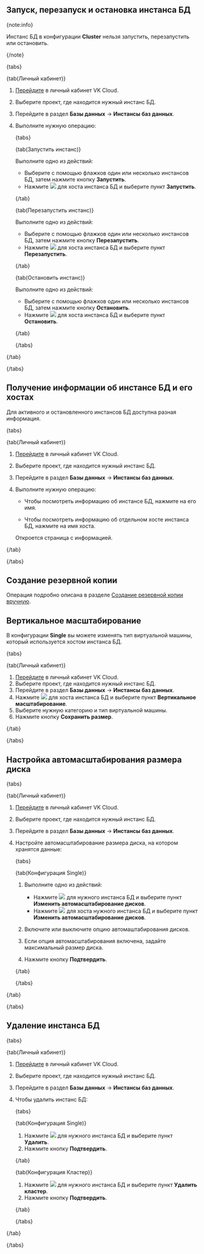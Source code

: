 ## Запуск, перезапуск и остановка инстанса БД

{note:info}

Инстанс БД в конфигурации **Cluster** нельзя запустить, перезапустить или остановить.

{/note}

{tabs}

{tab(Личный кабинет)}

1. [Перейдите](https://msk.cloud.vk.com/app/) в личный кабинет VK Cloud.
1. Выберите проект, где находится нужный инстанс БД.
1. Перейдите в раздел **Базы данных** → **Инстансы баз данных**.
1. Выполните нужную операцию:

   {tabs}
   
   {tab(Запустить инстанс)}
      
   Выполните одно из действий:

   - Выберите с помощью флажков один или несколько инстансов БД, затем нажмите кнопку **Запустить**.
   - Нажмите ![ ](/ru/assets/more-icon.svg "inline") для хоста инстанса БД и выберите пункт **Запустить**.

   {/tab}
   
   {tab(Перезапустить инстанс)}
   
   Выполните одно из действий:

   - Выберите с помощью флажков один или несколько инстансов БД, затем нажмите кнопку **Перезапустить**.
   - Нажмите ![ ](/ru/assets/more-icon.svg "inline") для хоста инстанса БД и выберите пункт **Перезапустить**.

   {/tab}
   
   {tab(Остановить инстанс)}
   
   Выполните одно из действий:

   - Выберите с помощью флажков один или несколько инстансов БД, затем нажмите кнопку **Остановить**.
   - Нажмите ![ ](/ru/assets/more-icon.svg "inline") для хоста инстанса БД и выберите пункт **Остановить**.

   {/tab}
   
   {/tabs}

{/tab}

{/tabs}

## Получение информации об инстансе БД и его хостах

Для активного и остановленного инстансов БД доступна разная информация.

{tabs}

{tab(Личный кабинет)}

1. [Перейдите](https://msk.cloud.vk.com/app/) в личный кабинет VK Cloud.
1. Выберите проект, где находится нужный инстанс БД.
1. Перейдите в раздел **Базы данных** → **Инстансы баз данных**.
1. Выполните нужную операцию:

   - Чтобы посмотреть информацию об инстансе БД, нажмите на его имя.

   - Чтобы посмотреть информацию об отдельном хосте инстанса БД, нажмите на имя хоста.

   Откроется страница с информацией.

{/tab}

{/tabs}

## Создание резервной копии

Операция подробно описана в разделе [Создание резервной копии вручную](/ru/storage/backups/instructions/create-backup-copy).

## Вертикальное масштабирование

В конфигурации **Single** вы можете изменять тип виртуальной машины, который используется хостом инстанса БД.

{tabs}

{tab(Личный кабинет)}

1. [Перейдите](https://msk.cloud.vk.com/app/) в личный кабинет VK Cloud.
1. Выберите проект, где находится нужный инстанс БД.
1. Перейдите в раздел **Базы данных** → **Инстансы баз данных**.
1. Нажмите ![ ](/ru/assets/more-icon.svg "inline") для хоста инстанса БД и выберите пункт **Вертикальное масштабирование**.
1. Выберите нужную категорию и тип виртуальной машины.
1. Нажмите кнопку **Сохранить размер**.

{/tab}

{/tabs}

## Настройка автомасштабирования размера диска

{tabs}

{tab(Личный кабинет)}

1. [Перейдите](https://msk.cloud.vk.com/app/) в личный кабинет VK Cloud.
1. Выберите проект, где находится нужный инстанс БД.
1. Перейдите в раздел **Базы данных** → **Инстансы баз данных**.
1. Настройте автомасштабирование размера диска, на котором хранятся данные:

   {tabs}
   
   {tab(Конфигурация Single)}
      
   1. Выполните одно из действий:

      - Нажмите ![ ](/ru/assets/more-icon.svg "inline") для нужного инстанса БД и выберите пункт **Изменить автомасштабирование дисков**.
      - Нажмите ![ ](/ru/assets/more-icon.svg "inline") для хоста нужного инстанса БД и выберите пункт **Изменить автомасштабирование дисков**.

   1. Включите или выключите опцию автомаштабирования дисков.
   1. Если опция автомасштабирования включена, задайте максимальный размер диска.
   1. Нажмите кнопку **Подтвердить**.

   {/tab}
   
   {/tabs}

{/tab}

{/tabs}

## Удаление инстанса БД

{tabs}

{tab(Личный кабинет)}

1. [Перейдите](https://msk.cloud.vk.com/app/) в личный кабинет VK Cloud.
1. Выберите проект, где находится нужный инстанс БД.
1. Перейдите в раздел **Базы данных** → **Инстансы баз данных**.
1. Чтобы удалить инстанс БД:

   {tabs}
   
   {tab(Конфигурация Single)}
      
   1. Нажмите ![ ](/ru/assets/more-icon.svg "inline") для нужного инстанса БД и выберите пункт **Удалить**.
   1. Нажмите кнопку **Подтвердить**.

   {/tab}
   
   {tab(Конфигурация Кластер)}
   
   1. Нажмите ![ ](/ru/assets/more-icon.svg "inline") для нужного инстанса БД и выберите пункт **Удалить кластер**.
   1. Нажмите кнопку **Подтвердить**.

   {/tab}
   
   {/tabs}

{/tab}

{/tabs}
